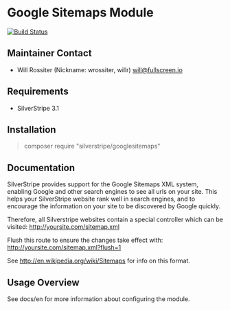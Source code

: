 # Google Sitemaps Module

[![Build Status](https://secure.travis-ci.org/wilr/silverstripe-googlesitemaps.png?branch=master)](http://travis-ci.org/wilr/silverstripe-googlesitemaps)

## Maintainer Contact

* Will Rossiter (Nickname: wrossiter, willr) <will@fullscreen.io>

## Requirements

* SilverStripe 3.1

## Installation

> composer require "silverstripe/googlesitemaps"

## Documentation

SilverStripe provides support for the Google Sitemaps XML system, enabling 
Google and other search engines to see all urls on your site. This helps 
your SilverStripe website rank well in search engines, and to encourage the 
information on your site to be discovered by Google quickly.

Therefore, all Silverstripe websites contain a special controller which can 
be visited: http://yoursite.com/sitemap.xml

Flush this route to ensure the changes take effect with: http://yoursite.com/sitemap.xml?flush=1

See http://en.wikipedia.org/wiki/Sitemaps for info on this format.

## Usage Overview

See docs/en for more information about configuring the module.
	
